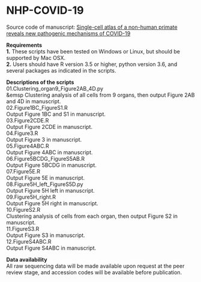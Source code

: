 # NHP-COVID-19
Source code of manuscript: [Single-cell atlas of a non-human primate reveals new pathogenic mechanisms of COVID-19](https://www.biorxiv.org/content/10.1101/2020.04.10.022103v1)

**Requirements**  
**1.** These scripts have been tested on Windows or Linux, but should be supported by Mac OSX.  
**2.** Users should have R version 3.5 or higher, python version 3.6, and several packages as indicated in the scripts.

**Descriptions of the scripts**  
01.Clustering_organ9_Figure2AB_4D.py  
   &emsp Clustering analysis of all cells from 9 organs, then output Figure 2AB and 4D in manuscript.  
02.Figure1BC_FigureS1.R  
   Output Figure 1BC and S1 in manuscript.  
03.Figure2CDE.R  
   Output Figure 2CDE in manuscript.  
04.Figure3.R  
   Output Figure 3 in manuscript.  
05.Figure4ABC.R  
   Output Figure 4ABC in manuscript.  
06.Figure5BCDG_FigureS5AB.R  
   Output Figure 5BCDG in manuscript.  
07.Figure5E.R  
   Output Figure 5E in manuscript.  
08.Figure5H_left_FigureS5D.py  
   Output Figure 5H left in manuscript.  
09.Figure5H_right.R  
   Output Figure 5H right in manuscript.  
10.FigureS2.R  
   Clustering analysis of cells from each organ, then output Figure S2 in manuscript.  
11.FigureS3.R  
   Output Figure S3 in manuscript.  
12.FigureS4ABC.R  
   Output Figure S4ABC in manuscript.  

**Data availability**  
All raw sequencing data will be made available upon request at the peer review stage, and accession codes will be available before publication.

